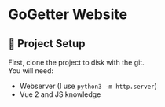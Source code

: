 # GoGetter Website
## 💾 Project Setup
First, clone the project to disk with the git.  
You will need:
 - Webserver (I use `python3 -m http.server`)
 - Vue 2 and JS knowledge
